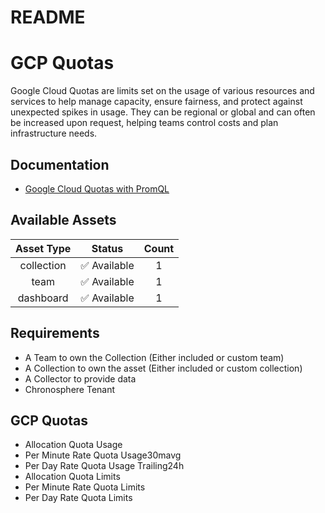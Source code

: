 
README
======

# GCP Quotas


Google Cloud Quotas are limits set on the usage of various resources and services to help manage capacity, ensure fairness, and protect against unexpected spikes in usage. They can be regional or global and can often be increased upon request, helping teams control costs and plan infrastructure needs.
## Documentation

- [Google Cloud Quotas with PromQL](https://cloud.google.com/monitoring/quotas)

## Available Assets

|Asset Type|Status|Count|
| :---: | :---: | :---: |
|collection|✅ Available|1|
|team|✅ Available|1|
|dashboard|✅ Available|1|

## Requirements

- A Team to own the Collection (Either included or custom team)
- A Collection to own the asset (Either included or custom collection)
- A Collector to provide data
- Chronosphere Tenant

## GCP Quotas

- Allocation Quota Usage
- Per Minute Rate Quota Usage30mavg
- Per Day Rate Quota Usage Trailing24h
- Allocation Quota Limits
- Per Minute Rate Quota Limits
- Per Day Rate Quota Limits
